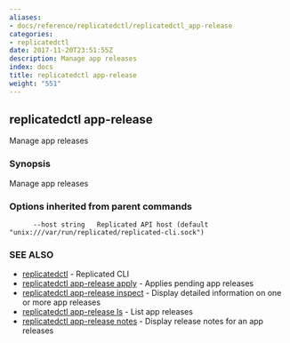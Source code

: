 ```yaml
---
aliases:
- docs/reference/replicatedctl/replicatedctl_app-release
categories:
- replicatedctl
date: 2017-11-20T23:51:55Z
description: Manage app releases
index: docs
title: replicatedctl app-release
weight: "551"
---
```


## replicatedctl app-release

Manage app releases

### Synopsis


Manage app releases

### Options inherited from parent commands

```
      --host string   Replicated API host (default "unix:///var/run/replicated/replicated-cli.sock")
```

### SEE ALSO
* [replicatedctl](/api/replicatedctl/)	 - Replicated CLI
* [replicatedctl app-release apply](/api/replicatedctl/replicatedctl_app-release_apply/)	 - Applies pending app releases
* [replicatedctl app-release inspect](/api/replicatedctl/replicatedctl_app-release_inspect/)	 - Display detailed information on one or more app releases
* [replicatedctl app-release ls](/api/replicatedctl/replicatedctl_app-release_ls/)	 - List app releases
* [replicatedctl app-release notes](/api/replicatedctl/replicatedctl_app-release_notes/)	 - Display release notes for an app releases

